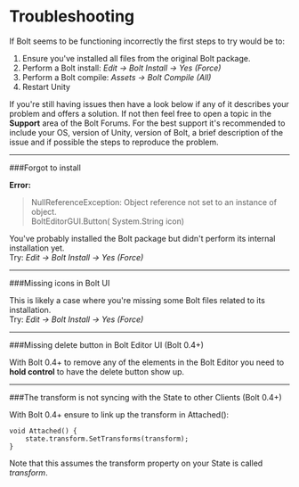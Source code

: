 # Troubleshooting

If Bolt seems to be functioning incorrectly the first steps to try would be to:

1. Ensure you've installed all files from the original Bolt package.
2. Perform a Bolt install: *Edit -> Bolt Install -> Yes (Force)*
3. Perform a Bolt compile: *Assets -> Bolt Compile (All)*
4. Restart Unity

If you're still having issues then have a look below if any of it describes your problem and offers a solution. 
If not then feel free to open a topic in the **Support** area of the Bolt Forums.
For the best support it's recommended to include your OS, version of Unity, version of Bolt, a brief description of the issue and if possible the steps to reproduce the problem.

---

###Forgot to install

**Error:**

> NullReferenceException: Object reference not set to an instance of object.  
> BoltEditorGUI.Button( System.String icon)

You've probably installed the Bolt package but didn't perform its internal installation yet.  
Try: *Edit -> Bolt Install -> Yes (Force)*

---

###Missing icons in Bolt UI

This is likely a case where you're missing some Bolt files related to its installation.  
Try: *Edit -> Bolt Install -> Yes (Force)*

---

###Missing delete button in Bolt Editor UI (Bolt 0.4+)

With Bolt 0.4+ to remove any of the elements in the Bolt Editor you need to **hold control** to have the delete button show up.

---

###The transform is not syncing with the State to other Clients (Bolt 0.4+)

With Bolt 0.4+ ensure to link up the transform in Attached():

    void Attached() {
        state.transform.SetTransforms(transform);
    }
    
Note that this assumes the transform property on your State is called *transform*.